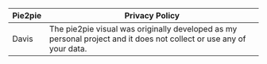 | Pie2pie | Privacy Policy    
| --- | --- |
|  Davis | The pie2pie visual was originally developed as my personal project and it does not collect or use any of your data. 
